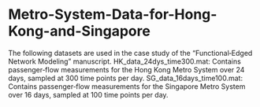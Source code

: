 # Metro-System-Data-for-Hong-Kong-and-Singapore
The following datasets are used in the case study of the “Functional‑Edged Network Modeling” manuscript.
HK_data_24dys_time300.mat: Contains passenger‑flow measurements for the Hong Kong Metro System over 24 days, sampled at 300 time points per day.
SG_data_16days_time100.mat: Contains passenger‑flow measurements for the Singapore Metro System over 16 days, sampled at 100 time points per day.
